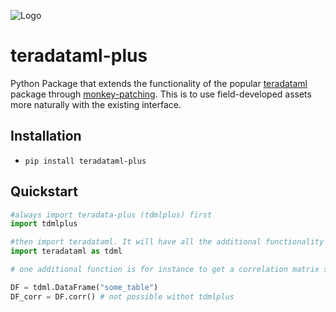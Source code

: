 ![Logo](https://raw.githubusercontent.com/martinhillebrand/tdmlplus/refs/heads/main/media/tdmlplus-logo.png)

# teradataml-plus

Python Package that extends the functionality of the popular [teradataml](https://pypi.org/project/teradataml/) package through [monkey-patching](https://en.wikipedia.org/wiki/Monkey_patch).
This is to use field-developed assets more naturally with the existing interface.

## Installation

* `pip install teradataml-plus`

## Quickstart

```python
#always import teradata-plus (tdmlplus) first
import tdmlplus

#then import teradataml. It will have all the additional functionality
import teradataml as tdml

# one additional function is for instance to get a correlation matrix straight from the DataFrame, just like in pandas

DF = tdml.DataFrame("some_table")
DF_corr = DF.corr() # not possible withot tdmlplus
```

